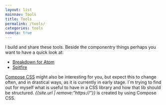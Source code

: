 ```yaml
---
layout: list
mainnav: Tools
title: Tools
permalink: /tools/
categories: tools
nometa: true
---
```

I build and share these tools. Beside the componentry things perhaps you want to have a quick look at:

- [Breakdown for Atom](/tools/breakdown/)
- [Spitfire](/tools/spitfire/)

[Compose CSS](/tools/compose/) might also be interesting for you, but expect this to change often, and in drastical ways, as it is currently in early stage. I´m trying to find out for myself what is useful to have in a CSS library and how that lib should be structured. *{{site.url | remove:"https://"}}* is created by using Compose CSS.